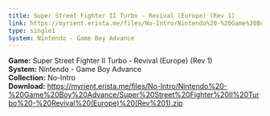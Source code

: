 ```yaml
---
title: Super Street Fighter II Turbo - Revival (Europe) (Rev 1)
link: https://myrient.erista.me/files/No-Intro/Nintendo%20-%20Game%20Boy%20Advance/Super%20Street%20Fighter%20II%20Turbo%20-%20Revival%20(Europe)%20(Rev%201).zip
type: single1
System: Nintendo - Game Boy Advance
---
```

<b>Game:</b> Super Street Fighter II Turbo - Revival (Europe) (Rev 1)<br>
<b>System:</b> Nintendo - Game Boy Advance<br>
<b>Collection:</b> No-Intro<br>
<b>Download:</b> https://myrient.erista.me/files/No-Intro/Nintendo%20-%20Game%20Boy%20Advance/Super%20Street%20Fighter%20II%20Turbo%20-%20Revival%20(Europe)%20(Rev%201).zip